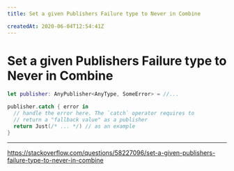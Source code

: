 ```yaml
---
title: Set a given Publishers Failure type to Never in Combine

createdAt: 2020-06-04T12:54:41Z
---
```


# Set a given Publishers Failure type to Never in Combine


```swift
let publisher: AnyPublisher<AnyType, SomeError> = //...

publisher.catch { error in
  // handle the error here. The `catch` operator requires to
  // return a "fallback value" as a publisher
  return Just(/* ... */) // as an example
}
```

---

https://stackoverflow.com/questions/58227096/set-a-given-publishers-failure-type-to-never-in-combine